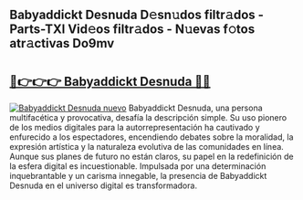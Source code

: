 ## Babyaddickt Desnuda D𝚎sn𝚞dos filtr𝚊dos - Parts-TXl Vid𝚎os filtr𝚊dos - N𝚞evas f𝚘tos atr𝚊ctivas Do9mv

# <h2><a href="http://mbe17o.tromn.icu/?c=Babyaddickt+Desnuda">🔗👉👉👉 Babyaddickt Desnuda 🔗🔗</a></h2>

[![Babyaddickt Desnuda nuevo](https://i.imgur.com/pEAQMta.gif)](http://mbe17o.tromn.icu/?c=Babyaddickt+Desnuda)
Babyaddickt Desnuda, una persona multifacética y provocativa, desafía la descripción simple. Su uso pionero de los medios digitales para la autorrepresentación ha cautivado y enfurecido a los espectadores, encendiendo debates sobre la moralidad, la expresión artística y la naturaleza evolutiva de las comunidades en línea. Aunque sus planes de futuro no están claros, su papel en la redefinición de la esfera digital es incuestionable. Impulsada por una determinación inquebrantable y un carisma innegable, la presencia de Babyaddickt Desnuda en el universo digital es transformadora.
